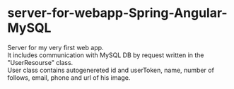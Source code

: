 # server-for-webapp-Spring-Angular-MySQL
Server for my very first web app. \
It includes communication with MySQL DB by request written in the "UserResourse" class. \
User class contains autogenereted id and userToken, name, number of follows, email, phone and url of his image.

